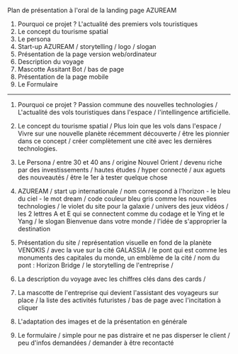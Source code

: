 Plan de présentation à l'oral de la landing page AZUREAM

1) Pourquoi ce projet ? L'actualité des premiers vols touristiques
2) Le concept du tourisme spatial
3) Le persona
4) Start-up AZUREAM / storytelling / logo / slogan
5) Présentation de la page version web/ordinateur
6) Description du voyage
7) Mascotte Assitant Bot / bas de page
8) Présentation de la page mobile
9) Le Formulaire
----------------------------------------------------------
1) Pourquoi ce projet ? Passion commune des nouvelles technologies / L'actualité des vols touristiques dans l'espace / l'intellingence artificielle.

2) Le concept du tourisme spatial / Plus loin que les vols dans l'espace / Vivre sur une nouvelle planète récemment découverte / être les pionnier dans ce concept / créer complètement une cité avec les dernières technologies.

3) Le Persona / entre 30 et 40 ans / origine Nouvel Orient / devenu riche par des investissements / hautes études / hyper connecté / aux aguets des nouveautés / être le 1er à tester quelque chose

4) AZUREAM / start up internationale / nom correspond à l'horizon - le bleu du ciel - le mot dream / code couleur bleu gris comme les nouvelles technologies / le violet du site pour la galaxie / univers des jeux vidéos / les 2 lettres A et E qui se connectent comme du codage et le Ying et le Yang / le slogan Bienvenue dans votre monde / l'idée de s'approprier la destination

5) Présentation du site / représentation visuelle en fond de la planète VENOKIS / avec la vue sur la cité GALASSIA / le pont qui est comme les monuments des capitales du monde, un emblème de la cité / nom du pont : Horizon Bridge / le storytelling de l'entreprise / 

6) La description du voyage avec les chiffres clés dans des cards /

7) La mascotte de l'entreprise qui devient l'assistant des voyageurs sur place / la liste des activités futuristes / bas de page avec l'incitation à cliquer

8) L'adaptation des images et de la présentation en générale

9) Le formulaire / simple pour ne pas distraire et ne pas disperser le client / peu d'infos demandées / demander à être recontacté
